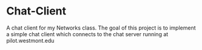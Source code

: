 # Chat-Client
A chat client for my Networks class. The goal of this project is to implement a simple chat client which connects to the chat server running at pilot.westmont.edu
